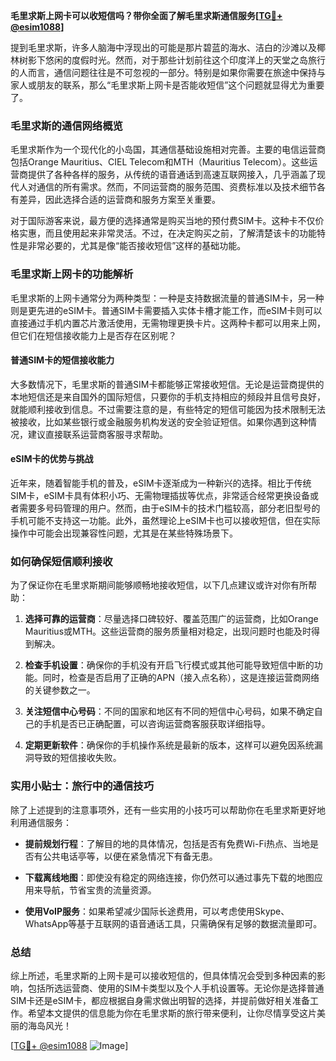 **毛里求斯上网卡可以收短信吗？带你全面了解毛里求斯通信服务[[TG💪+ @esim1088](https://t.me/s/esim1088)]**

提到毛里求斯，许多人脑海中浮现出的可能是那片碧蓝的海水、洁白的沙滩以及椰林树影下悠闲的度假时光。然而，对于那些计划前往这个印度洋上的天堂之岛旅行的人而言，通信问题往往是不可忽视的一部分。特别是如果你需要在旅途中保持与家人或朋友的联系，那么“毛里求斯上网卡是否能收短信”这个问题就显得尤为重要了。

### **毛里求斯的通信网络概览**

毛里求斯作为一个现代化的小岛国，其通信基础设施相对完善。主要的电信运营商包括Orange Mauritius、CIEL Telecom和MTH（Mauritius Telecom）。这些运营商提供了各种各样的服务，从传统的语音通话到高速互联网接入，几乎涵盖了现代人对通信的所有需求。然而，不同运营商的服务范围、资费标准以及技术细节各有差异，因此选择合适的运营商和服务方案至关重要。

对于国际游客来说，最方便的选择通常是购买当地的预付费SIM卡。这种卡不仅价格实惠，而且使用起来非常灵活。不过，在决定购买之前，了解清楚该卡的功能特性是非常必要的，尤其是像“能否接收短信”这样的基础功能。

### **毛里求斯上网卡的功能解析**

毛里求斯的上网卡通常分为两种类型：一种是支持数据流量的普通SIM卡，另一种则是更先进的eSIM卡。普通SIM卡需要插入实体卡槽才能工作，而eSIM卡则可以直接通过手机内置芯片激活使用，无需物理更换卡片。这两种卡都可以用来上网，但它们在短信接收能力上是否存在区别呢？

#### **普通SIM卡的短信接收能力**

大多数情况下，毛里求斯的普通SIM卡都能够正常接收短信。无论是运营商提供的本地短信还是来自国外的国际短信，只要你的手机支持相应的频段并且信号良好，就能顺利接收到信息。不过需要注意的是，有些特定的短信可能因为技术限制无法被接收，比如某些银行或金融服务机构发送的安全验证短信。如果你遇到这种情况，建议直接联系运营商客服寻求帮助。

#### **eSIM卡的优势与挑战**

近年来，随着智能手机的普及，eSIM卡逐渐成为一种新兴的选择。相比于传统SIM卡，eSIM卡具有体积小巧、无需物理插拔等优点，非常适合经常更换设备或者需要多号码管理的用户。然而，由于eSIM卡的技术门槛较高，部分老旧型号的手机可能不支持这一功能。此外，虽然理论上eSIM卡也可以接收短信，但在实际操作中可能会出现兼容性问题，尤其是在某些特殊场景下。

### **如何确保短信顺利接收**

为了保证你在毛里求斯期间能够顺畅地接收短信，以下几点建议或许对你有所帮助：

1. **选择可靠的运营商**：尽量选择口碑较好、覆盖范围广的运营商，比如Orange Mauritius或MTH。这些运营商的服务质量相对稳定，出现问题时也能及时得到解决。
   
2. **检查手机设置**：确保你的手机没有开启飞行模式或其他可能导致短信中断的功能。同时，检查是否启用了正确的APN（接入点名称），这是连接运营商网络的关键参数之一。

3. **关注短信中心号码**：不同的国家和地区有不同的短信中心号码，如果不确定自己的手机是否已正确配置，可以咨询运营商客服获取详细指导。

4. **定期更新软件**：确保你的手机操作系统是最新的版本，这样可以避免因系统漏洞导致的短信接收失败。

### **实用小贴士：旅行中的通信技巧**

除了上述提到的注意事项外，还有一些实用的小技巧可以帮助你在毛里求斯更好地利用通信服务：

- **提前规划行程**：了解目的地的具体情况，包括是否有免费Wi-Fi热点、当地是否有公共电话亭等，以便在紧急情况下有备无患。
  
- **下载离线地图**：即使没有稳定的网络连接，你仍然可以通过事先下载的地图应用来导航，节省宝贵的流量资源。

- **使用VoIP服务**：如果希望减少国际长途费用，可以考虑使用Skype、WhatsApp等基于互联网的语音通话工具，只需确保有足够的数据流量即可。

### **总结**

综上所述，毛里求斯的上网卡是可以接收短信的，但具体情况会受到多种因素的影响，包括所选运营商、使用的SIM卡类型以及个人手机设置等。无论你是选择普通SIM卡还是eSIM卡，都应根据自身需求做出明智的选择，并提前做好相关准备工作。希望本文提供的信息能为你在毛里求斯的旅行带来便利，让你尽情享受这片美丽的海岛风光！

[[TG💪+ @esim1088](https://t.me/s/esim1088) ![Image](https://i.postimg.cc/4NQfJmqS/Snipaste-2025-05-13-00-14-12.png)]